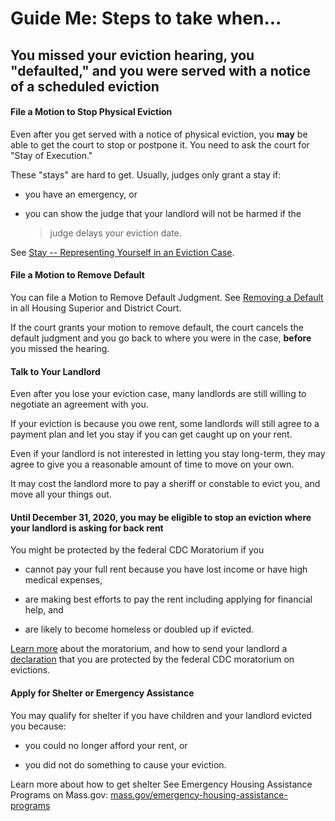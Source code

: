 Guide Me: Steps to take when...
===============================

You missed your eviction hearing, you \"defaulted,\" and you were served with a notice of a scheduled eviction
--------------------------------------------------------------------------------------------------------------

#### File a Motion to Stop Physical Eviction

Even after you get served with a notice of physical eviction, you
**may** be able to get the court to stop or postpone it. You need to ask
the court for \"Stay of Execution.\"

These \"stays\" are hard to get. Usually, judges only grant a stay if:

-   you have an emergency, or

-   you can show the judge that your landlord will not be harmed if the
    > judge delays your eviction date.

See [Stay -- Representing Yourself in an Eviction Case](https://www.masslegalhelp.org/housing/lt1-booklet-8-stay.pdf).

#### File a Motion to Remove Default

You can file a Motion to Remove Default Judgment. See [Removing a Default](https://www.masslegalhelp.org/housing/lt1-booklet-6-removing-default.pdf)
in all Housing Superior and District Court.

If the court grants your motion to remove default, the court cancels the
default judgment and you go back to where you were in the case,
**before** you missed the hearing.

####  Talk to Your Landlord

Even after you lose your eviction case, many landlords are still willing
to negotiate an agreement with you.

If your eviction is because you owe rent, some landlords will still
agree to a payment plan and let you stay if you can get caught up on
your rent.

Even if your landlord is not interested in letting you stay long-term,
they may agree to give you a reasonable amount of time to move on your
own.

It may cost the landlord more to pay a sheriff or constable to evict
you, and move all your things out.

#### Until December 31, 2020, you may be eligible to stop an eviction where your landlord is asking for back rent

You might be protected by the federal CDC Moratorium if you

-   cannot pay your full rent because you have lost income or have high
    medical expenses, 

-   are making best efforts to pay the rent including applying for
    financial help, and

-   are likely to become homeless or doubled up if evicted.

[Learn more](https://www.masslegalhelp.org/covid-19/housing) about the
moratorium, and how to send your landlord a
[declaration](https://MassLegalHelp.org/cdc-declaration.pdf)
that you are protected by the federal CDC moratorium on evictions.

#### Apply for Shelter or Emergency Assistance

You may qualify for shelter if you have children and your landlord
evicted you because:

-   you could no longer afford your rent, or

-   you did not do something to cause your eviction.

Learn more about how to get shelter See Emergency Housing Assistance
Programs on Mass.gov:
[mass.gov/emergency-housing-assistance-programs](https://www.mass.gov/emergency-housing-assistance-programs)
